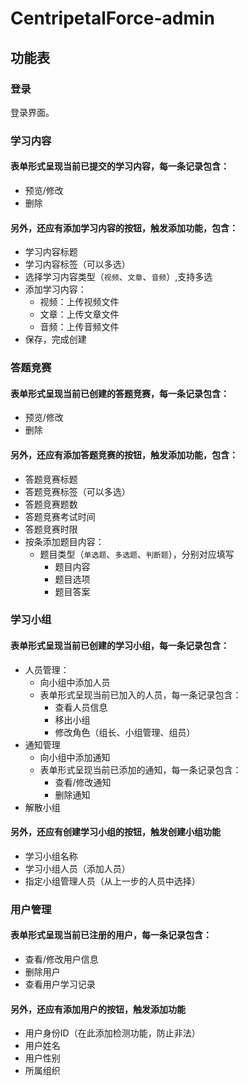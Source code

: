 # CentripetalForce-admin
## 功能表
### 登录
登录界面。
### 学习内容
#### 表单形式呈现当前已提交的学习内容，每一条记录包含：
- 预览/修改
- 删除
#### 另外，还应有添加学习内容的按钮，触发添加功能，包含：
- 学习内容标题
- 学习内容标签（可以多选）
- 选择学习内容类型（`视频`、`文章`、`音频`）,支持多选
- 添加学习内容：
  - 视频：上传视频文件
  - 文章：上传文章文件
  - 音频：上传音频文件
- 保存，完成创建
### 答题竞赛
#### 表单形式呈现当前已创建的答题竞赛，每一条记录包含：
- 预览/修改
- 删除
#### 另外，还应有添加答题竞赛的按钮，触发添加功能，包含：
- 答题竞赛标题
- 答题竞赛标签（可以多选）
- 答题竞赛题数
- 答题竞赛考试时间
- 答题竞赛时限
- 按条添加题目内容：
  - 题目类型（`单选题`、`多选题`、`判断题`），分别对应填写
    - 题目内容
    - 题目选项
    - 题目答案
### 学习小组
#### 表单形式呈现当前已创建的学习小组，每一条记录包含：
- 人员管理：
  - 向小组中添加人员
  - 表单形式呈现当前已加入的人员，每一条记录包含：
    - 查看人员信息
    - 移出小组
    - 修改角色（组长、小组管理、组员）
- 通知管理
  - 向小组中添加通知
  - 表单形式呈现当前已添加的通知，每一条记录包含：
    - 查看/修改通知
    - 删除通知
- 解散小组
#### 另外，还应有创建学习小组的按钮，触发创建小组功能
- 学习小组名称
- 学习小组人员（添加人员）
- 指定小组管理人员（从上一步的人员中选择）
### 用户管理
#### 表单形式呈现当前已注册的用户，每一条记录包含：
- 查看/修改用户信息
- 删除用户
- 查看用户学习记录
#### 另外，还应有添加用户的按钮，触发添加功能
- 用户身份ID（在此添加检测功能，防止非法）
- 用户姓名
- 用户性别
- 所属组织